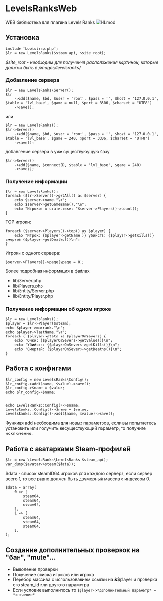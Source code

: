 # LevelsRanksWeb

WEB библиотека для плагина Levels Ranks [![HLmod](https://dev.sborislav.xyz/lr240/hlmod.png)](https://hlmod.ru/resources/177/)
## Установка

    include "bootstrap.php";
    $lr = new LevelsRanks($steam_api, $site_root);
*$site_root - необходим для получения расположения картинок, которые должны быть в /images/levelsranks/*
### Добавление сервера

    $lr = new LevelsRanks\Server();
    $lr
	    ->add($name, $bd, $user = 'root', $pass = '', $host = '127.0.0.1', $table = 'lvl_base', $game = null, $port = 3306, $charset = "UTF8")
	    ->save();
или

    $lr = new LevelsRanks();
    $lr->Server()
	    ->add($name, $bd, $user = 'root', $pass = '', $host = '127.0.0.1', $table = 'lvl_base', $game = 240, $port = 3306, $charset = "UTF8")
	    ->save();
 добавление сервера в уже существуюущую базу

    $lr->Server()
	    ->add($name, $connectID, $table = 'lvl_base', $game = 240)
	    ->save();
### Получение информации

    $lr = new LevelsRanks();
    foreach ($lr->Server()->getAll() as $server) {
	    echo $server->name."\n";
	    echo $server->getGameName()."\n";
	    echo "Игроков в статистике: "$server->Players()->count();
    }
  
 TOP игроки:
 

    foreach ($server->Players()->top() as $player) {
	    echo "Игрок: {$player->getName()} убийств: {$player->getKills()} смертей {$player->getDeaths()}\n";
    }
Игроки с одного сервера:

    $server->Players()->page($page = 0);
	
 Более подробная информация в файлах 
 

 - lib/Server.php
 - lib/Players.php
 - lib/Entity/Server.php
 - lib/Entity/Player.php

### Получение информации об одном игроке

    $lr = new LevelsRanks();
    $player = $lr->Player($steam);
    echo $player->maxrank."\n";
    echo $player->lastName."\n";
    foreach ( $player->stats as $playerOnSevers) {
		echo 'Очки: {$playerOnSevers->getValue()}\n";
	    echo 'Убийств: {$playerOnSevers->getKills()}\n";
	    echo 'Смертей: {$playerOnSevers->getDeaths()}\n";
    }
## Работа с конфигами

    $lr_config = new LevelsRanks\Config();
    $lr_config->add($name, $value)->save();
    $lr_config->$name = $value;
    echo $lr_config->$name;
   

    echo LevelsRanks::Config()->$name;
    LevelsRanks::Config()->$name = $value;
    LevelsRanks::Config()->add($name, $value)->save();
Функиця add необходима для новых параметров, если вы попытаетесь установить или получить несуществующий параметр, то получите исключение.
## Работа с аватарками Steam-профилей

    $lr = new \LevelsRanks\LevelsRanks($steam_api);
    var_dump($avatar->steam($data));
    
 $data - список steamID64 игроков для каждого сервера, если сервер всего 1, то все равно должен быть двумерный массив с индексом 0.

    $data = array(
	    0 => [
		    steam64,
		    steam64,
		    steam64,
	    ],
	    1 => [
		    steam64,
		    steam64,
		    steam64,
	    ],
    );
## Создание дополнительных проверкок на "бан", "mute"...
- Выполение проверки
- Получение списка игроков или игрока
- Перебор массива с использованием ссылки на **&**$player и проверка его steam_id или другого параметра
- Если условие выполнилось то `$player->*дополнительный параметр* = *значение*`
